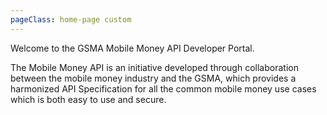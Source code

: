```yaml
---
pageClass: home-page custom
---
```


  <home-hero-section 
    :title="'Welcome to the GSMA Mobile Money API Developer Portal.'"
    :description="'The Mobile Money API is an initiative developed through collaboration between the mobile money industry and the GSMA, which provides a harmonized API Specification for all the common mobile money use cases which is both easy to use and secure.'"
    :videoSrc="'https://www.youtube.com/watch?v=nJkWmKf6b5Q&ab_channel=MobileforDevelopment'"
    :videoThumbSrc="'/images/hero-video-thumb.png'"
    :imageSrc="'/images/hero-video-thumb.png'"
    :imageAlt="'image alt'" 
    :accentLink="{text: 'Go to API Docs', link: '/api-versions-1.2/resources/api-service-definition'}"
    :transparentLink="{text: 'Learn more', link: '/api-versions-1.2/get-started'}"
    />

  <what-you-get/>

  <benefits-list/>

  <mm-metrics/>

  <industries
    :title="'Explore what’s possible'"
    :description="'Bibendum integer quam sem purus donec. Morbi volutpat euismod cras convallis quam.'"
    :mainIndustry="{
        title: 'Mobile Money Provider',
        description: 'Integer pulvinar risus nisi tristique. Molestie dictumst ac in pulvinar et natoque semper vitae convallis.',
        link: '/mobile-money-providers/',
        icon: '/images/industry-1.svg',
        iconBackground: '#DE002B',
      }"
    :industries="[
        {
          title: 'Merchants & Service Providers',
          description: 'Euismod pulvinar mattis laoreet mauris neque egestas lorem enim. At scelerisque nisl eros, nunc, eu urna, nisl viverra non.',
          link: '/merchants-and-service-providers/',
          icon: '/images/industry-2.svg',
          iconBackground: '#EE3772',
        },
        {
          title: 'Governments',
          description: 'Risus, ligula facilisis viverra placerat a neque sed. Sagittis, sit nunc consectetur amet feugiat ornare.',
          link: '/governments/',
          icon: '/images/industry-3.svg',
          iconBackground: '#FCBB2C',
        },
        {
          title: 'Humanitarian Agencies',
          description: 'Tempor, pellentesque volutpat id ipsum ornare vestibulum, velit sed. Ut hendrerit commodo scelerisque ipsum vel.',
          link: '/humanitarian-agencies/',
          icon: '/images/industry-3.svg',
          iconBackground: '#00A182',
        },
        {
          title: 'International Transfer Organisations',
          description: 'Fringilla egestas ut sit odio hendrerit in quis purus in. Molestie euismod cras dis neque eget urna eget amet enim.',
          link: '/international-transfer-organisations/',
          icon: '/images/industry-4.svg',
          iconBackground: '#00A6C9',
        },
        {
          title: 'Payment Service Providers & Payment Aggregators',
          description: 'At et tristique vulputate est elementum aliquet. Odio magna semper mauris magna erat dolor justo condimentum.',
          link: '/payment-service-providers-and-payment-aggregators/',
          icon: '/images/industry-5.svg',
          iconBackground: '#FF6600',
        },
        {
          title: 'Banks & Microfinance Institutions',
          description: 'At et tristique vulputate est elementum aliquet. Odio magna semper mauris magna erat dolor justo condimentum.',
          link: '/banks-microfinance-institutions/',
          icon: '/images/industry-1.svg',
          iconBackground: '#95226C',
        },
        {
          title: 'FinTech Providers (Insurance Savings Loans)',
          description: 'Et vel tincidunt ipsum eleifend nisi. Ipsum sapien neque pellentesque nec nibh tellus scelerisque ut lectus.',
          link: '/fintech-providers/',
          icon: '/images/industry-5.svg',
          iconBackground: '#99CCCC',
        },
        {
          title: 'Employers',
          description: 'Integer pulvinar risus nisi tristique. Molestie dictumst ac in pulvinar et natoque semper vitae convallis.',
          link: '/employers/',
          icon: '/images/industry-1.svg',
          iconBackground: '#00A6C9',
        },
        {
          title: 'Energy & Utilities & AgriTech',
          description: 'Euismod pulvinar mattis laoreet mauris neque egestas lorem enim. At scelerisque nisl eros, nunc, eu urna, nisl viverra non.',
          link: '/energy-utilities-agritech/',
          icon: '/images/industry-2.svg',
          iconBackground: '#FF6600',
        },
        {
          title: 'Education & Health',
          description: 'Risus, ligula facilisis viverra placerat a neque sed. Sagittis, sit nunc consectetur amet feugiat ornare.',
          link: '/education-and-health/',
          icon: '/images/industry-3.svg',
          iconBackground: '#95226C',
        },
        {
          title: 'Mobile Money Agents',
          description: 'Tempor, pellentesque volutpat id ipsum ornare vestibulum, velit sed. Ut hendrerit commodo scelerisque ipsum vel.',
          link: '/mobile-money-agents/',
          icon: '/images/industry-3.svg',
          iconBackground: '#99CCCC',
        },
      ]
    "
  />
  
  <use-case
  :sectionTitle="'Explore use cases'"
  :sectionDescription="'Bibendum integer quam sem purus donec. Morbi volutpat euismod cras convallis quam.'"
  :useCases="[
    {
      link: '/use-cases/merchant-payments',
      icon: '/images/use-case-1.png',
      title: 'Merchant payments',
      description: 'Ut hendrerit nunc id amet mollis. Cras urna dolor nibh a ut cursus ut.'
    },
    {
      link: '/use-cases/disbursements',
      icon: '/images/use-case-2.png',
      title: 'Disbursements',
      description: 'Facilisis rutrum diam imperdiet euismod tincidunt id volutpat egestas. Fermentum ornare blandit.'
    },
    {
      link: '/use-cases/international-transfers',
      icon: 'images/use-case-3.png',
      title: 'International transfers',
      description: 'Facilisis rutrum diam imperdiet euismod tincidunt id volutpat egestas. Fermentum ornare blandit.'
    },
    {
      link: '/use-cases/p-2-p-transfers',
      icon: '/images/use-case-4.png',
      title: 'P2P transfers',
      description: 'Facilisis rutrum diam imperdiet euismod tincidunt id volutpat egestas. Fermentum ornare blandit.'
    },
    {
      link: '/use-cases/recurring-payments',
      icon: '/images/use-case-1.png',
      title: 'Recurring payments',
      description: 'Ut hendrerit nunc id amet mollis. Cras urna dolor nibh a ut cursus ut.'
    },
    {
      link: '/use-cases/account-linking',
      icon: '/images/use-case-5.png',
      title: 'Account linking',
      description: 'Ut hendrerit nunc id amet mollis. Cras urna dolor nibh a ut cursus ut.'
    },
    {
      link: '/use-cases/bill-payments',
      icon: '/images/use-case-2.png',
      title: 'Bill payments',
      description: 'Ut hendrerit nunc id amet mollis. Cras urna dolor nibh a ut cursus ut.'
    },
    {
      link: '/use-cases/agent-services',
      icon: '/images/use-case-6.png',
      title: 'Agent Services',
      description: 'Ut hendrerit nunc id amet mollis. Cras urna dolor nibh a ut cursus ut.'
    },
  ]"
  />

  <specific-grid-section
  :cards="[
    {
      image: '/images/succeed-use-case.jpg',
      title: 'Compliance platform',
      description: 'Dictumst habitasse ultrices elementum, consequat ultrices purus volutpat. Posuere amet amet, cum justo bibendum morbi. Auctor interdum morbi non platea justo, et neque.',
      btnText: 'Learn more',
      link: '#',
    },
    {
      image: '/images/succeed-use-case.jpg',
      title: 'Collaboration platform',
      description: 'Dictumst habitasse ultrices elementum, consequat ultrices purus volutpat. Posuere amet amet, cum justo bibendum morbi. Auctor interdum morbi non platea justo, et neque.',
      btnText: 'Learn more',
      link: '#',
    },
  ]"
/>

  <get-started
  :sectionTitle="'Get Started with Development'"
  :sectionDescription="'We offers a powerful and easy to use tools to take full advantage of the Mobile Money API Specification.'"
  :borderedLink="{text: 'Learn more', link: '/api-versions-1.2/get-started'}"
  :accentLink="{text: 'Start developing', link: '/api-versions-1.2/resources/api-service-definition'}"
  />

  <testimonials-slider
  :slides="[
        {
          image: '/images/slide-item-1.jpg',
          description: 'Quisque bibendum elit purus ultricies. Nam imperdiet praesent cursus congue euismod volutpat.\n' +
          'Scelerisque hendrerit sagittis, sit aliquet id sodales dictum pellentesque quis. Lobortis ultrices\n' +
          'ultrices integer urna, pharetra.',
          author: 'John Smith',
          position: 'Developer at Porto',
        },
        {
          image: 'https://via.placeholder.com/400x400/F8F8F9/DE002B?text=placeholder-1',
          description: 'Text for test 1',
          author: 'Test 1',
          position: 'Test 1',
        },
        {
          image: 'https://via.placeholder.com/400x400/F8F8F9/DE002B?text=placeholder-2',
          description: 'Text for test 2',
          author: 'Test 2',
          position: 'Test 2',
        },
        {
          image: 'https://via.placeholder.com/400x400/F8F8F9/DE002B?text=placeholder-3',
          description: 'Text for test 3',
          author: 'Test 3',
          position: 'Test 3',
        },
        {
          image: 'https://via.placeholder.com/400x400/F8F8F9/DE002B?text=placeholder-4',
          description: 'Text for test 4',
          author: 'Test 4',
          position: 'Test 4',
        },
    ]"
  />
    
<div class="text-hidden">
  <p>Welcome to the GSMA Mobile Money API Developer Portal.</p>
  <p>The Mobile Money API is an initiative developed through collaboration between the mobile money industry and the GSMA, which provides a harmonized API Specification for all the common mobile money use cases which is both easy to use and secure.</p>
</div>
